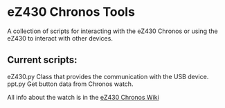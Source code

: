# eZ430 Chronos Tools

A collection of scripts for interacting with the eZ430 Chronos or using the eZ430 to interact with other devices.

## Current scripts:
  eZ430.py    Class that provides the communication with the USB device.
  ppt.py      Get button data from Chronos watch.

All info about the watch is in the [eZ430 Chronos Wiki]

[eZ430 Chronos Wiki]: http://processors.wiki.ti.com/index.php/EZ430-Chronos

